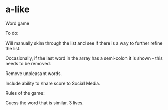 # a-like
Word game

To do:

Will manually skim through the list and see if there is a way to
further refine the list. 

Occasionally, if the last word in the array has a semi-colon it 
is shown - this needs to be removed. 

Remove unpleasant words.

Include ability to share score to Social Media.

Rules of the game:

Guess the word that is similar.
3 lives. 

